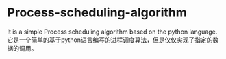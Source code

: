 # Process-scheduling-algorithm
It is a simple Process scheduling algorithm based on the python language.它是一个简单的基于python语言编写的进程调度算法，但是仅仅实现了指定的数据的调用。
